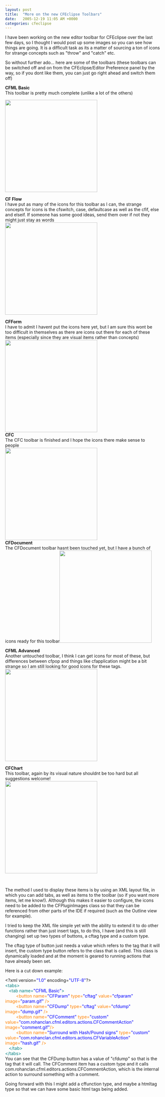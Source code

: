 ```yaml
---
layout: post
title:  "More on the new CFEclipse Toolbars"
date:   2005-12-19 11:05 AM +0000
categories: cfeclipse
---
```

<p>I have been working on the new editor toolbar for CFEclipse over the last few 
  days, so I thought I would post up some images so you can see how things are 
  going. It is a difficult task as its a matter of sourcing a ton of icons for 
  strange concepts such as &quot;throw&quot; and &quot;catch&quot; etc.</p>
<p>So without further ado... here are some of the toolbars (these toolbars can 
  be switched off and on from the CFEclipse/Editor Preference panel by the way, 
  so if you dont like them, you can just go right ahead and switch them off)</p>
<p><strong>CFML Basic</strong><br>
  This toolbar is pretty much complete (unlike a lot of the others) </p>
<p><a href="/images/cfmlbasic.png" target="_blank"><img src="/images/cfmlbasic.png" width="300" border="0"></a></p>
<p><strong>CF Flow<br>
  </strong>I have put as many of the icons for this toolbar as I can, the strange 
  concepts for icons is the cfswitch, case, defaultcase as well as the cfif, else 
  and elseif. If someone has some good ideas, send them over if not they might 
  just stay as words<strong><br>
  <a href="/images/cfflow.png" target="_blank"><img src="/images/cfflow.png" width="300" border="0"></a> 
  </strong></p>
<p><strong>CFForm</strong><br>
  I have to admit I havent put the icons here yet, but I am sure this wont be 
  too difficult in themselves as there are icons out there for each of these items 
  (especially since they are visual items rather than concepts)<br>
  <a href="/images/cfform.png" target="_blank"><img src="/images/cfform.png" width="300" border="0"></a><br>
  <strong>CFC<br>
  </strong>The CFC toolbar is finished and I hope the icons there make sense to 
  people<br>
  <a href="/images/cfc.png" target="_blank"><img src="/images/cfc.png" width="300" border="0"></a> 
  <br>
  <strong>CFDocument<br>
  </strong>The CFDocument toolbar hasnt been touched yet, but I have a bunch of 
  icons ready for this toolbar<a href="/images/cfdocument.png" target="_parent"><img src="/images/cfdocument.png" width="300" border="0"></a></p>
<p><strong>CFML Advanced<br>
  </strong>Another untouched toolbar, I think I can get icons for most of these, 
  but differences between cfpop and things like cfapplication might be a bit strange 
  so I am still looking for good icons for these tags.<a href="/images/cfmladvanced.png" target="_blank"><img src="/images/cfmladvanced.png" width="300" border="0"></a></p>
<p><strong>CFChart</strong><br>
  This toolbar, again by its visual nature shouldnt be too hard but all suggestions 
  welcome!<br>
  <a href="/images/cfchart.png" target="_blank"><img src="/images/cfchart.png" width="300" border="0"></a> 
</p>
<p>&nbsp;</p>
<p>The method I used to display these items is by using an XML layout file, in 
  which you can add tabs, as well as items to the toolbar (so if you want more 
  items, let me know!). Although this makes it easier to configure, the icons 
  need to be added to the CFPluginImages class so that they can be referenced 
  from other parts of the IDE if required (such as the Outline view for example).</p>
<p>I tried to keep the XML file simple yet with the ability to extend it to do 
  other functions rather than just insert tags, to do this, I have (and this is 
  still changing) set up two types of buttons, a cftag type and a custom type.</p>
<p>The cftag type of button just needs a value which refers to the tag that it 
  will insert, the custom type button refers to the class that is called. This 
  class is dynamically loaded and at the moment is geared to running actions that 
  have already been set. </p>
<p>Here is a cut down example:</p>
<div class="code">&lt;?xml version=<FONT COLOR=BLUE>"1.0"</FONT> encoding=<FONT COLOR=BLUE>"UTF-8"</FONT>?&gt;<br>
<FONT COLOR=TEAL>&lt;tabs&gt;</FONT><br>
&nbsp;&nbsp;&nbsp;<FONT COLOR=TEAL>&lt;tab name=<FONT COLOR=BLUE>"CFML Basic"</FONT>&gt;</FONT><br>
&nbsp;&nbsp;&nbsp;&nbsp;&nbsp;&nbsp;&nbsp;&nbsp;&nbsp;<FONT COLOR=NAVY><FONT COLOR=FF8000>&lt;button name=<FONT COLOR=BLUE>"CFParam"</FONT> type=<FONT COLOR=BLUE>"cftag"</FONT> value=<FONT COLOR=BLUE>"cfparam"</FONT>  image=<FONT COLOR=BLUE>"param.gif"</FONT> /&gt;</FONT></FONT><br>
&nbsp;&nbsp;&nbsp;&nbsp;&nbsp;&nbsp;&nbsp;&nbsp;&nbsp;<FONT COLOR=NAVY><FONT COLOR=FF8000>&lt;button name=<FONT COLOR=BLUE>"CFDump"</FONT> type=<FONT COLOR=BLUE>"cftag"</FONT> value=<FONT COLOR=BLUE>"cfdump"</FONT> image=<FONT COLOR=BLUE>"dump.gif"</FONT> /&gt;</FONT></FONT><br>
&nbsp;&nbsp;&nbsp;&nbsp;&nbsp;&nbsp;&nbsp;&nbsp;&nbsp;<FONT COLOR=NAVY><FONT COLOR=FF8000>&lt;button name=<FONT COLOR=BLUE>"CFComment"</FONT> type=<FONT COLOR=BLUE>"custom"</FONT> value=<FONT COLOR=BLUE>"com.rohanclan.cfml.editors.actions.CFCommentAction"</FONT> image=<FONT COLOR=BLUE>"comment.gif"</FONT>/&gt;</FONT></FONT><br>
&nbsp;&nbsp;&nbsp;&nbsp;&nbsp;&nbsp;&nbsp;&nbsp;&nbsp;<FONT COLOR=NAVY><FONT COLOR=FF8000>&lt;button name=<FONT COLOR=BLUE>"Surround with Hash/Pound signs"</FONT> type=<FONT COLOR=BLUE>"custom"</FONT> value=<FONT COLOR=BLUE>"com.rohanclan.cfml.editors.actions.CFVariableAction"</FONT> image=<FONT COLOR=BLUE>"hash.gif"</FONT> /&gt;</FONT></FONT><br>
&nbsp;&nbsp;&nbsp;<FONT COLOR=TEAL>&lt;/tab&gt;</FONT><br>
<FONT COLOR=TEAL>&lt;/tabs&gt;</FONT></div>
You can see that the CFDump button has a value of "cfdump" so that is the tag that it will call. The CFComment item has a custom type and it 
calls com.rohanclan.cfml.editors.actions.CFCommentAction, which is the internal action to surround something with a comment.

Going forward with this I might add a cffunction type, and maybe a htmltag type so that we can have some basic html tags being added.